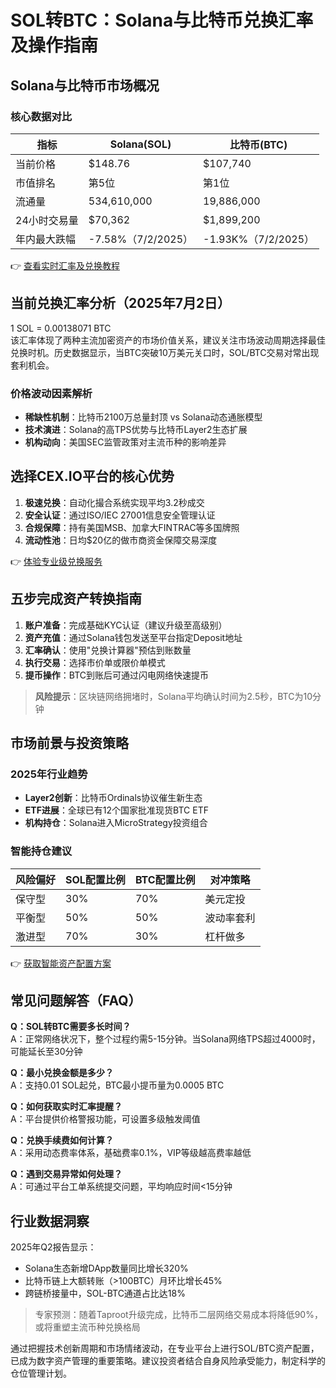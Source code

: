 # SOL转BTC：Solana与比特币兑换汇率及操作指南

## Solana与比特币市场概况

### 核心数据对比
| 指标          | Solana(SOL)         | 比特币(BTC)         |
|---------------|---------------------|---------------------|
| 当前价格      | $148.76             | $107,740            |
| 市值排名      | 第5位               | 第1位               |
| 流通量        | 534,610,000         | 19,886,000          |
| 24小时交易量  | $70,362             | $1,899,200          |
| 年内最大跌幅  | -7.58%（7/2/2025）  | -1.93K%（7/2/2025） |

👉 [查看实时汇率及兑换教程](https://bit.ly/okx_welcome)

## 当前兑换汇率分析（2025年7月2日）
1 SOL = 0.00138071 BTC  
该汇率体现了两种主流加密资产的市场价值关系，建议关注市场波动周期选择最佳兑换时机。历史数据显示，当BTC突破10万美元关口时，SOL/BTC交易对常出现套利机会。

### 价格波动因素解析
- **稀缺性机制**：比特币2100万总量封顶 vs Solana动态通胀模型
- **技术演进**：Solana的高TPS优势与比特币Layer2生态扩展
- **机构动向**：美国SEC监管政策对主流币种的影响差异

## 选择CEX.IO平台的核心优势
1. **极速兑换**：自动化撮合系统实现平均3.2秒成交
2. **安全认证**：通过ISO/IEC 27001信息安全管理认证
3. **合规保障**：持有美国MSB、加拿大FINTRAC等多国牌照
4. **流动性池**：日均$20亿的做市商资金保障交易深度

👉 [体验专业级兑换服务](https://bit.ly/okx_welcome)

## 五步完成资产转换指南
1. **账户准备**：完成基础KYC认证（建议升级至高级别）
2. **资产充值**：通过Solana钱包发送至平台指定Deposit地址
3. **汇率确认**：使用"兑换计算器"预估到账数量
4. **执行交易**：选择市价单或限价单模式
5. **提币操作**：BTC到账后可通过闪电网络快速提币

> **风险提示**：区块链网络拥堵时，Solana平均确认时间为2.5秒，BTC为10分钟

## 市场前景与投资策略
### 2025年行业趋势
- **Layer2创新**：比特币Ordinals协议催生新生态
- **ETF进展**：全球已有12个国家批准现货BTC ETF
- **机构持仓**：Solana进入MicroStrategy投资组合

### 智能持仓建议
| 风险偏好 | SOL配置比例 | BTC配置比例 | 对冲策略 |
|----------|-------------|-------------|----------|
| 保守型   | 30%         | 70%         | 美元定投 |
| 平衡型   | 50%         | 50%         | 波动率套利 |
| 激进型   | 70%         | 30%         | 杠杆做多 |

👉 [获取智能资产配置方案](https://bit.ly/okx_welcome)

## 常见问题解答（FAQ）
**Q：SOL转BTC需要多长时间？**  
A：正常网络状况下，整个过程约需5-15分钟。当Solana网络TPS超过4000时，可能延长至30分钟

**Q：最小兑换金额是多少？**  
A：支持0.01 SOL起兑，BTC最小提币量为0.0005 BTC

**Q：如何获取实时汇率提醒？**  
A：平台提供价格警报功能，可设置多级触发阈值

**Q：兑换手续费如何计算？**  
A：采用动态费率体系，基础费率0.1%，VIP等级越高费率越低

**Q：遇到交易异常如何处理？**  
A：可通过平台工单系统提交问题，平均响应时间<15分钟

## 行业数据洞察
2025年Q2报告显示：
- Solana生态新增DApp数量同比增长320%
- 比特币链上大额转账（>100BTC）月环比增长45%
- 跨链桥接量中，SOL-BTC通道占比达18%

> 专家预测：随着Taproot升级完成，比特币二层网络交易成本将降低90%，或将重塑主流币种兑换格局

通过把握技术创新周期和市场情绪波动，在专业平台上进行SOL/BTC资产配置，已成为数字资产管理的重要策略。建议投资者结合自身风险承受能力，制定科学的仓位管理计划。